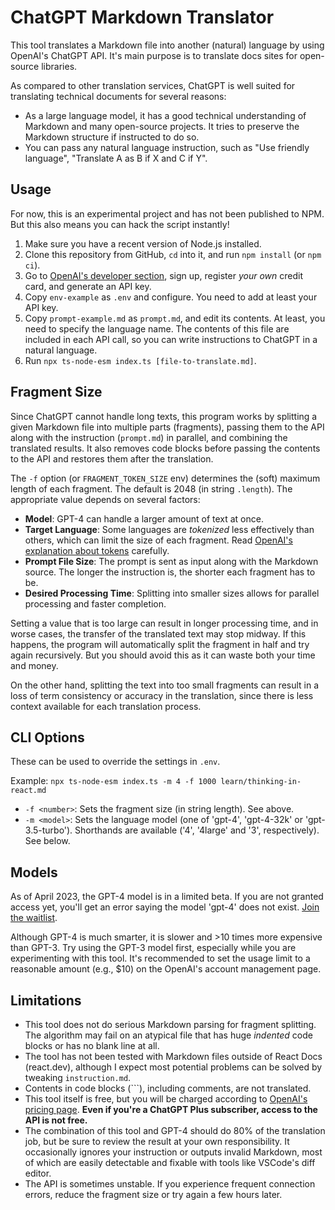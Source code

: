 # ChatGPT Markdown Translator

This tool translates a Markdown file into another (natural) language by using OpenAI's ChatGPT API. It's main purpose is to translate docs sites for open-source libraries.

As compared to other translation services, ChatGPT is well suited for translating technical documents for several reasons:

- As a large language model, it has a good technical understanding of Markdown and many open-source projects. It tries to preserve the Markdown structure if instructed to do so.
- You can pass any natural language instruction, such as "Use friendly language", "Translate A as B if X and C if Y".

## Usage

For now, this is an experimental project and has not been published to NPM. But this also means you can hack the script instantly!

1. Make sure you have a recent version of Node.js installed.
2. Clone this repository from GitHub, `cd` into it, and run `npm install` (or `npm ci`).
3. Go to [OpenAI's developer section](https://platform.openai.com/overview), sign up, register _your own_ credit card, and generate an API key.
4. Copy `env-example` as `.env` and configure. You need to add at least your API key.
5. Copy `prompt-example.md` as `prompt.md`, and edit its contents. At least, you need to specify the language name. The contents of this file are included in each API call, so you can write instructions to ChatGPT in a natural language.
6. Run `npx ts-node-esm index.ts [file-to-translate.md]`.

## Fragment Size

Since ChatGPT cannot handle long texts, this program works by splitting a given Markdown file into multiple parts (fragments), passing them to the API along with the instruction (`prompt.md`) in parallel, and combining the translated results. It also removes code blocks before passing the contents to the API and restores them after the translation.

The `-f` option (or `FRAGMENT_TOKEN_SIZE` env) determines the (soft) maximum length of each fragment. The default is 2048 (in string `.length`). The appropriate value depends on several factors:

- **Model**: GPT-4 can handle a larger amount of text at once.
- **Target Language**: Some languages are _tokenized_ less effectively than others, which can limit the size of each fragment. Read [OpenAI's explanation about tokens](https://platform.openai.com/docs/introduction/tokens) carefully.
- **Prompt File Size**: The prompt is sent as input along with the Markdown source. The longer the instruction is, the shorter each fragment has to be.
- **Desired Processing Time**: Splitting into smaller sizes allows for parallel processing and faster completion.

Setting a value that is too large can result in longer processing time, and in worse cases, the transfer of the translated text may stop midway. If this happens, the program will automatically split the fragment in half and try again recursively. But you should avoid this as it can waste both your time and money.

On the other hand, splitting the text into too small fragments can result in a loss of term consistency or accuracy in the translation, since there is less context available for each translation process.

## CLI Options

These can be used to override the settings in `.env`.

Example: `npx ts-node-esm index.ts -m 4 -f 1000 learn/thinking-in-react.md`

- `-f <number>`: Sets the fragment size (in string length). See above.
- `-m <model>`: Sets the language model (one of 'gpt-4', 'gpt-4-32k' or 'gpt-3.5-turbo'). Shorthands are available ('4', '4large' and '3', respectively). See below.

## Models

As of April 2023, the GPT-4 model is in a limited beta. If you are not granted access yet, you'll get an error saying the model 'gpt-4' does not exist. [Join the waitlist](https://openai.com/waitlist/gpt-4-api).

Although GPT-4 is much smarter, it is slower and &gt;10 times more expensive than GPT-3. Try using the GPT-3 model first, especially while you are experimenting with this tool. It's recommended to set the usage limit to a reasonable amount (e.g., $10) on the OpenAI's account management page.

## Limitations

- This tool does not do serious Markdown parsing for fragment splitting. The algorithm may fail on an atypical file that has huge _indented_ code blocks or has no blank line at all.
- The tool has not been tested with Markdown files outside of React Docs (react.dev), although I expect most potential problems can be solved by tweaking `instruction.md`.
- Contents in code blocks (\`\`\`), including comments, are not translated.
- This tool itself is free, but you will be charged according to [OpenAI's pricing page](https://openai.com/pricing). **Even if you're a ChatGPT Plus subscriber, access to the API is not free.**
- The combination of this tool and GPT-4 should do 80% of the translation job, but be sure to review the result at your own responsibility. It occasionally ignores your instruction or outputs invalid Markdown, most of which are easily detectable and fixable with tools like VSCode's diff editor.
- The API is sometimes unstable. If you experience frequent connection errors, reduce the fragment size or try again a few hours later.
